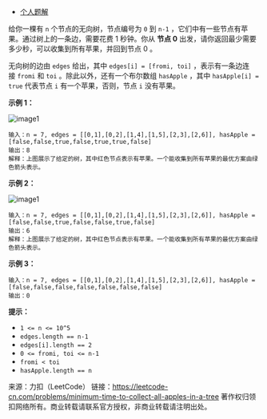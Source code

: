 * [个人题解](https://leetcode-cn.com/problems/minimum-time-to-collect-all-apples-in-a-tree/solution/you-gen-dao-ping-guo-you-ping-guo-dao-gen-by-lzh_y/)

给你一棵有 ```n``` 个节点的无向树，节点编号为 ```0``` 到 ```n-1``` ，它们中有一些节点有苹果。通过树上的一条边，需要花费 1 秒钟。你从 **节点 0** 出发，请你返回最少需要多少秒，可以收集到所有苹果，并回到节点 0 。

无向树的边由 ```edges``` 给出，其中 ```edges[i] = [fromi, toi]``` ，表示有一条边连接 ```fromi``` 和 ```toi``` 。除此以外，还有一个布尔数组 ```hasApple``` ，其中 ```hasApple[i] = true``` 代表节点 ```i``` 有一个苹果，否则，节点 ```i``` 没有苹果。



**示例 1：**

![image1](https://github.com/Zhenghao-Liu/LeetCode_problem-and-solution/blob/master/1443.收集树上所有苹果的最少时间/min_time_collect_apple_1.png)

```
输入：n = 7, edges = [[0,1],[0,2],[1,4],[1,5],[2,3],[2,6]], hasApple = [false,false,true,false,true,true,false]
输出：8 
解释：上图展示了给定的树，其中红色节点表示有苹果。一个能收集到所有苹果的最优方案由绿色箭头表示。
```
**示例 2：**

![image1](https://github.com/Zhenghao-Liu/LeetCode_problem-and-solution/blob/master/1443.收集树上所有苹果的最少时间/min_time_collect_apple_2.png)
```
输入：n = 7, edges = [[0,1],[0,2],[1,4],[1,5],[2,3],[2,6]], hasApple = [false,false,true,false,false,true,false]
输出：6
解释：上图展示了给定的树，其中红色节点表示有苹果。一个能收集到所有苹果的最优方案由绿色箭头表示。
```
**示例 3：**
```
输入：n = 7, edges = [[0,1],[0,2],[1,4],[1,5],[2,3],[2,6]], hasApple = [false,false,false,false,false,false,false]
输出：0
```

**提示：**

* ```1 <= n <= 10^5```
* ```edges.length == n-1```
* ```edges[i].length == 2```
* ```0 <= fromi, toi <= n-1```
* ```fromi < toi```
* ```hasApple.length == n```

来源：力扣（LeetCode）
链接：https://leetcode-cn.com/problems/minimum-time-to-collect-all-apples-in-a-tree
著作权归领扣网络所有。商业转载请联系官方授权，非商业转载请注明出处。
